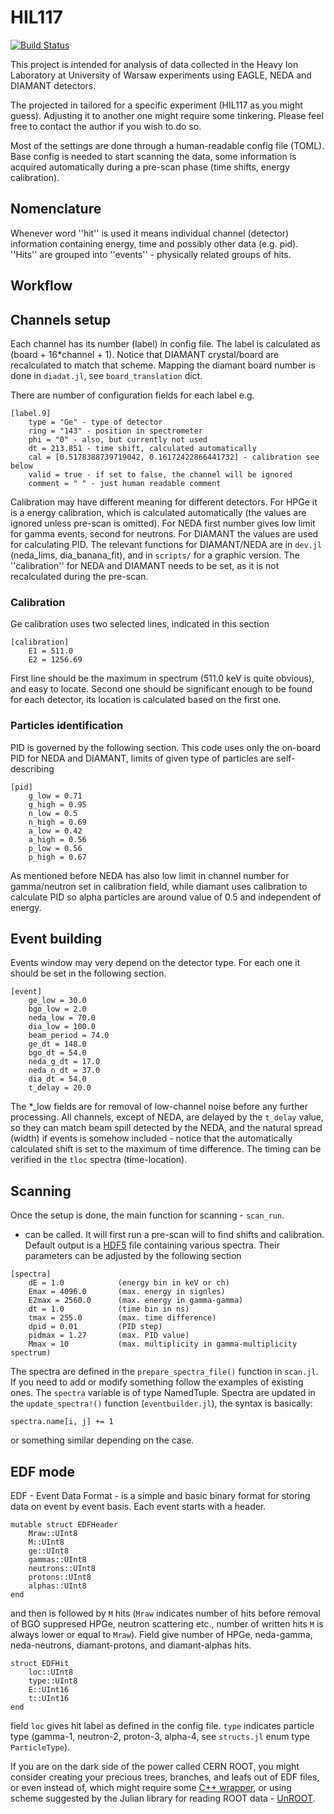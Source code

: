 # HIL117

[![Build Status](https://github.com/k.a.miernik@gmail.com/HIL117.jl/actions/workflows/CI.yml/badge.svg?branch=main)](https://github.com/k.a.miernik@gmail.com/HIL117.jl/actions/workflows/CI.yml?query=branch%3Amain)

This project is intended for analysis of data collected in the Heavy Ion Laboratory
at University of Warsaw experiments using EAGLE, NEDA and DIAMANT detectors.

The projected in tailored for a specific experiment (HIL117 as you might 
guess). Adjusting it to another one might require some tinkering. Please 
feel free to contact the author if you wish to do so. 

Most of the settings are done through a human-readable config file (TOML).
Base config is needed to start scanning the data, some information is acquired 
automatically during a pre-scan phase (time shifts, energy calibration).

## Nomenclature
Whenever word ''hit'' is used it means individual channel (detector) information
containing energy, time and possibly other data (e.g. pid).
''Hits'' are grouped into ''events'' - physically related groups of hits.

## Workflow

## Channels setup
Each channel has its number (label) in config file. The label is calculated
as (board + 16*channel + 1). Notice that DIAMANT crystal/board are recalculated
to match that scheme. Mapping the diamant board number is done in `diadat.jl`, 
see `board_translation` dict.  

There are number of configuration fields for each label e.g.
```
[label.9]
	type = "Ge" - type of detector
	ring = "143" - position in spectrometer
	phi = "0" - also, but currently not used
	dt = 213.851 - time shift, calculated automatically
	cal = [0.5178388739719042, 0.16172422866441732] - calibration see below
	valid = true - if set to false, the channel will be ignored
	comment = " " - just human readable comment
```

Calibration may have different meaning for different detectors. For HPGe it
is a energy calibration, which is calculated automatically (the values are
ignored unless pre-scan is omitted). For NEDA first number gives low limit 
for gamma events, second for neutrons. For DIAMANT the values are used for
calculating PID. The relevant functions for DIAMANT/NEDA are in `dev.jl`
(neda_lims, dia_banana_fit), and in `scripts/` for a graphic version. The
''calibration'' for NEDA and DIAMANT needs to be set, as it is not recalculated
during the pre-scan.

### Calibration
Ge calibration uses two selected lines, indicated in this section
```
[calibration]
	E1 = 511.0
	E2 = 1256.69
```
First line should be the maximum in spectrum (511.0 keV is quite obvious), 
and easy to locate. Second one should be significant enough to be found for 
each detector, its location is calculated based on the first one.

### Particles identification
PID is governed by the following section. This code uses only the on-board
PID for NEDA and DIAMANT, limits of given type of particles are self-describing
```
[pid]
	g_low = 0.71
	g_high = 0.95
	n_low = 0.5
	n_high = 0.69
	a_low = 0.42
	a_high = 0.56
	p_low = 0.56
	p_high = 0.67
```
As mentioned before NEDA has also low limit in channel number for gamma/neutron
set in calibration field, while diamant uses calibration to calculate PID so
alpha particles are around value of 0.5 and independent of energy.

## Event building
Events window may very depend on the detector type. For each one it should
be set in the following section.
```
[event]
	ge_low = 30.0
	bgo_low = 2.0
	neda_low = 70.0
	dia_low = 100.0
	beam_period = 74.0
	ge_dt = 148.0
	bgo_dt = 54.0
	neda_g_dt = 17.0
	neda_n_dt = 37.0
	dia_dt = 54.0
	t_delay = 20.0
```
The *_low fields are for removal of low-channel noise before any further
 processing. All channels, except of NEDA, are delayed by the `t_delay` value, 
 so they can match beam spill detected by the NEDA, and the natural spread (width)
 if events is somehow included - notice that the automatically calculated shift 
 is set to the maximum of time difference. The timing can be verified in the 
 `tloc` spectra (time-location).

## Scanning
Once the setup is done, the main function for scanning - `scan_run`. 
- can be called. It will first run a pre-scan will to find shifts and 
calibration.  Default output is a 
[HDF5](https://www.hdfgroup.org/solutions/hdf5/) file containing various spectra. 
Their parameters can be adjusted by the following section
```
[spectra]
	dE = 1.0            (energy bin in keV or ch)
	Emax = 4096.0       (max. energy in signles)
	E2max = 2560.0      (max. energy in gamma-gamma)
	dt = 1.0            (time bin in ns)
	tmax = 255.0        (max. time difference)
	dpid = 0.01         (PID step)
	pidmax = 1.27       (max. PID value)
	Mmax = 10           (max. multiplicity in gamma-multiplicity spectrum)
```

The spectra are defined in the `prepare_spectra_file()` function in `scan.jl`. 
If you need to add or modify something follow the examples of existing ones.
The `spectra` variable is of type NamedTuple.  Spectra are updated in 
the `update_spectra!()` function (`eventbuilder.jl`), the syntax is basically:
```
spectra.name[i, j] += 1
```
or something similar depending on the case.

## EDF mode
EDF - Event Data Format - is a simple and basic binary format for storing 
data on event by event basis. Each event starts with a header.
```
mutable struct EDFHeader
    Mraw::UInt8
    M::UInt8
    ge::UInt8
    gammas::UInt8
    neutrons::UInt8
    protons::UInt8
    alphas::UInt8
end
```

and then is followed by `M` hits (`Mraw` indicates number of hits before 
removal of BGO suppresed HPGe, neutron scattering etc., number of written hits 
`M` is always lower or equal to `Mraw`).  Field give number
of HPGe, neda-gamma, neda-neutrons, diamant-protons, and diamant-alphas hits.
```
struct EDFHit
    loc::UInt8
    type::UInt8
    E::UInt16
    t::UInt16
end
```
field `loc` gives hit label as defined in the config file. `type` indicates
particle type (gamma-1, neutron-2, proton-3, alpha-4, see `structs.jl` 
enum type `ParticleType`).

If you are on the dark side of the power called CERN ROOT, you might consider
creating your precious trees, branches, and leafs out of EDF files, or even
instead of, which might require some
 [C++ wrapper](https://github.com/JuliaInterop/CxxWrap.jl?tab=readme-ov-file),
 or using scheme suggested by the Julian library for reading ROOT data -
 [UnROOT](https://juliahep.github.io/UnROOT.jl/stable/exampleusage/).